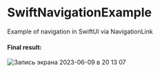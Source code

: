 # SwiftNavigationExample
Example of navigation in SwiftUI via NavigationLink

#### Final result:
![Запись экрана 2023-06-09 в 20 13 07](https://github.com/meg4cyberc4t/SwiftNavigationExample/assets/66907532/c4d5802b-7bdc-4c40-85a7-230779601ece)
